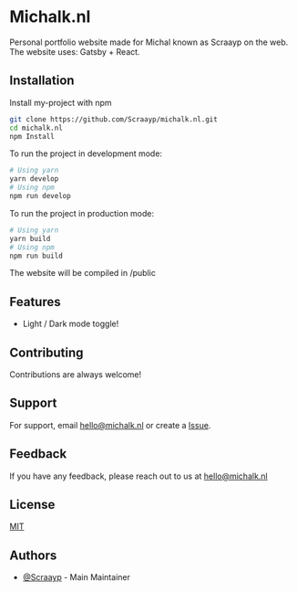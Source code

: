 
# Michalk.nl

Personal portfolio website made for Michal known as Scraayp on the web. The website uses: Gatsby + React.
## Installation

Install my-project with npm

```sh
git clone https://github.com/Scraayp/michalk.nl.git
cd michalk.nl
npm Install
```

To run the project in development mode:
```sh
# Using yarn
yarn develop
# Using npm
npm run develop
```

To run the project in production mode:
```sh
# Using yarn
yarn build
# Using npm
npm run build
```
The website will be compiled in /public
## Features

- Light / Dark mode toggle!


## Contributing

Contributions are always welcome!
## Support

For support, email hello@michalk.nl or create a [Issue](https://github.com/Scraayp/michalk.nl/issues/new).

## Feedback

If you have any feedback, please reach out to us at hello@michalk.nl


## License

[MIT](https://github.com/Scraayp/michalk.nl/blob/construction/LICENSE)


## Authors

- [@Scraayp](https://www.github.com/scraayp) - Main Maintainer

